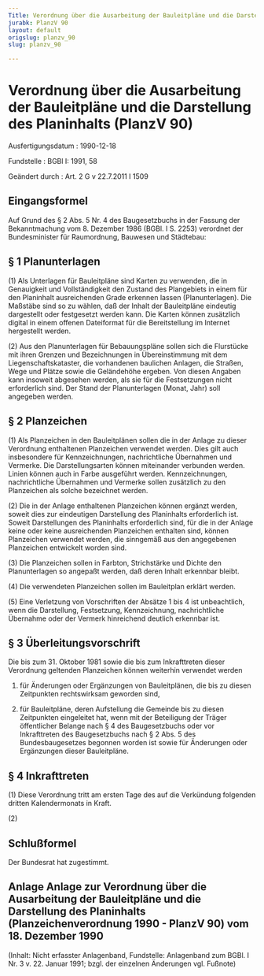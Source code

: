 ```yaml
---
Title: Verordnung über die Ausarbeitung der Bauleitpläne und die Darstellung des Planinhalts
jurabk: PlanzV 90
layout: default
origslug: planzv_90
slug: planzv_90

---
```


# Verordnung über die Ausarbeitung der Bauleitpläne und die Darstellung des Planinhalts (PlanzV 90)

Ausfertigungsdatum
:   1990-12-18

Fundstelle
:   BGBl I: 1991, 58

Geändert durch
:   Art. 2 G v 22.7.2011 I 1509



## Eingangsformel

Auf Grund des § 2 Abs. 5 Nr. 4 des Baugesetzbuchs in der Fassung der
Bekanntmachung vom 8. Dezember 1986 (BGBl. I S. 2253) verordnet der
Bundesminister für Raumordnung, Bauwesen und Städtebau:


## § 1 Planunterlagen

(1) Als Unterlagen für Bauleitpläne sind Karten zu verwenden, die in
Genauigkeit und Vollständigkeit den Zustand des Plangebiets in einem
für den Planinhalt ausreichenden Grade erkennen lassen
(Planunterlagen). Die Maßstäbe sind so zu wählen, daß der Inhalt der
Bauleitpläne eindeutig dargestellt oder festgesetzt werden kann. Die
Karten können zusätzlich digital in einem offenen Dateiformat für die
Bereitstellung im Internet hergestellt werden.

(2) Aus den Planunterlagen für Bebauungspläne sollen sich die
Flurstücke mit ihren Grenzen und Bezeichnungen in Übereinstimmung mit
dem Liegenschaftskataster, die vorhandenen baulichen Anlagen, die
Straßen, Wege und Plätze sowie die Geländehöhe ergeben. Von diesen
Angaben kann insoweit abgesehen werden, als sie für die Festsetzungen
nicht erforderlich sind. Der Stand der Planunterlagen (Monat, Jahr)
soll angegeben werden.


## § 2 Planzeichen

(1) Als Planzeichen in den Bauleitplänen sollen die in der Anlage zu
dieser Verordnung enthaltenen Planzeichen verwendet werden. Dies gilt
auch insbesondere für Kennzeichnungen, nachrichtliche Übernahmen und
Vermerke. Die Darstellungsarten können miteinander verbunden werden.
Linien können auch in Farbe ausgeführt werden. Kennzeichnungen,
nachrichtliche Übernahmen und Vermerke sollen zusätzlich zu den
Planzeichen als solche bezeichnet werden.

(2) Die in der Anlage enthaltenen Planzeichen können ergänzt werden,
soweit dies zur eindeutigen Darstellung des Planinhalts erforderlich
ist. Soweit Darstellungen des Planinhalts erforderlich sind, für die
in der Anlage keine oder keine ausreichenden Planzeichen enthalten
sind, können Planzeichen verwendet werden, die sinngemäß aus den
angegebenen Planzeichen entwickelt worden sind.

(3) Die Planzeichen sollen in Farbton, Strichstärke und Dichte den
Planunterlagen so angepaßt werden, daß deren Inhalt erkennbar bleibt.

(4) Die verwendeten Planzeichen sollen im Bauleitplan erklärt werden.

(5) Eine Verletzung von Vorschriften der Absätze 1 bis 4 ist
unbeachtlich, wenn die Darstellung, Festsetzung, Kennzeichnung,
nachrichtliche Übernahme oder der Vermerk hinreichend deutlich
erkennbar ist.


## § 3 Überleitungsvorschrift

Die bis zum 31. Oktober 1981 sowie die bis zum Inkrafttreten dieser
Verordnung geltenden Planzeichen können weiterhin verwendet werden

1.  für Änderungen oder Ergänzungen von Bauleitplänen, die bis zu diesen
    Zeitpunkten rechtswirksam geworden sind,


2.  für Bauleitpläne, deren Aufstellung die Gemeinde bis zu diesen
    Zeitpunkten eingeleitet hat, wenn mit der Beteiligung der Träger
    öffentlicher Belange nach § 4 des Baugesetzbuchs oder vor
    Inkrafttreten des Baugesetzbuchs nach § 2 Abs. 5 des Bundesbaugesetzes
    begonnen worden ist sowie für Änderungen oder Ergänzungen dieser
    Bauleitpläne.





## § 4 Inkrafttreten

(1) Diese Verordnung tritt am ersten Tage des auf die Verkündung
folgenden dritten Kalendermonats in Kraft.

(2)


## Schlußformel

Der Bundesrat hat zugestimmt.


## Anlage Anlage zur Verordnung über die Ausarbeitung der Bauleitpläne und die Darstellung des Planinhalts (Planzeichenverordnung 1990 - PlanzV 90) vom 18. Dezember 1990

(Inhalt: Nicht erfasster Anlagenband,
Fundstelle: Anlagenband zum BGBl. I Nr. 3 v. 22. Januar 1991;
bzgl. der einzelnen Änderungen vgl. Fußnote)

